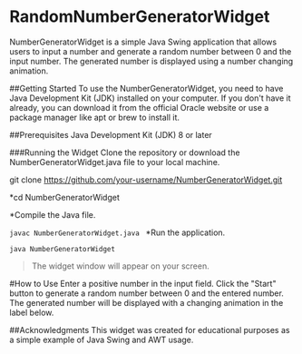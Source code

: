 # RandomNumberGeneratorWidget

NumberGeneratorWidget is a simple Java Swing application that allows users to input a number and generate a random number between 0 and the input number. The generated number is displayed using a number changing animation.

##Getting Started
To use the NumberGeneratorWidget, you need to have Java Development Kit (JDK) installed on your computer. If you don't have it already, you can download it from the official Oracle website or use a package manager like apt or brew to install it.

##Prerequisites
Java Development Kit (JDK) 8 or later

###Running the Widget
Clone the repository or download the NumberGeneratorWidget.java file to your local machine.

git clone https://github.com/your-username/NumberGeneratorWidget.git

*cd NumberGeneratorWidget

*Compile the Java file.

`javac NumberGeneratorWidget.java
`
*Run the application.

`java NumberGeneratorWidget`

> The widget window will appear on your screen.

#How to Use
Enter a positive number in the input field.
Click the "Start" button to generate a random number between 0 and the entered number.
The generated number will be displayed with a changing animation in the label below.

##Acknowledgments
This widget was created for educational purposes as a simple example of Java Swing and AWT usage.
